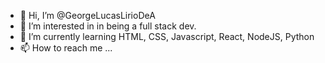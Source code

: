 - 👋 Hi, I’m @GeorgeLucasLirioDeA
- 👀 I’m interested in in being a full stack dev.
- 🌱 I’m currently learning HTML, CSS, Javascript, React, NodeJS, Python
- 📫 How to reach me ...
